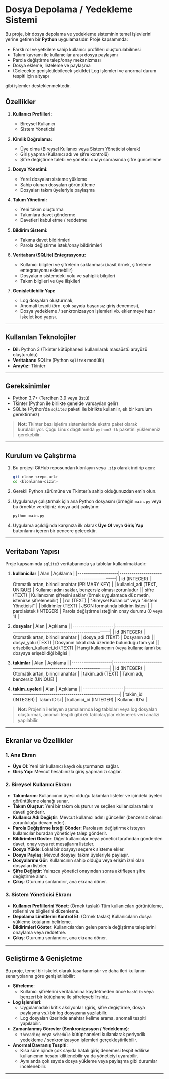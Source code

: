 # Dosya Depolama / Yedekleme Sistemi

Bu proje, bir dosya depolama ve yedekleme sisteminin temel işlevlerini yerine getiren bir **Python** uygulamasıdır. Proje kapsamında:

- Farklı rol ve yetkilere sahip kullanıcı profilleri oluşturulabilmesi
- Takım kavramı ile kullanıcılar arası dosya paylaşımı
- Parola değiştirme talep/onay mekanizması
- Dosya ekleme, listeleme ve paylaşma
- (Gelecekte genişletilebilecek şekilde) Log işlemleri ve anormal durum tespiti için altyapı

gibi işlemler desteklenmektedir.



## Özellikler

1. **Kullanıcı Profilleri:**
   - Bireysel Kullanıcı
   - Sistem Yöneticisi

2. **Kimlik Doğrulama:**
   - Üye olma (Bireysel Kullanıcı veya Sistem Yöneticisi olarak)
   - Giriş yapma (Kullanıcı adı ve şifre kontrolü)
   - Şifre değiştirme talebi ve yönetici onayı sonrasında şifre güncelleme

3. **Dosya Yönetimi:**
   - Yerel dosyaları sisteme yükleme
   - Sahip olunan dosyaları görüntüleme
   - Dosyaları takım üyeleriyle paylaşma

4. **Takım Yönetimi:**
   - Yeni takım oluşturma
   - Takımlara davet gönderme
   - Davetleri kabul etme / reddetme

5. **Bildirim Sistemi:**
   - Takıma davet bildirimleri
   - Parola değiştirme istek/onay bildirimleri

6. **Veritabanı (SQLite) Entegrasyonu:**
   - Kullanıcı bilgileri ve şifrelerin saklanması (basit örnek, şifreleme entegrasyonu eklenebilir)
   - Dosyaların sistemdeki yolu ve sahiplik bilgileri
   - Takım bilgileri ve üye ilişkileri

7. **Genişletilebilir Yapı:**
   - Log dosyaları oluşturmak, 
   - Anomali tespiti (örn. çok sayıda başarısız giriş denemesi),
   - Dosya yedekleme / senkronizasyon işlemleri vb. eklenmeye hazır iskelet kod yapısı.

---

## Kullanılan Teknolojiler

- **Dil:** Python 3 (Tkinter kütüphanesi kullanılarak masaüstü arayüzü oluşturuldu)
- **Veritabanı:** SQLite (Python `sqlite3` modülü)
- **Arayüz:** Tkinter

---

## Gereksinimler

- Python 3.7+ (Tercihen 3.9 veya üstü)
- Tkinter (Python ile birlikte genelde varsayılan gelir)
- SQLite (Python’da `sqlite3` paketi ile birlikte kullanılır, ek bir kurulum gerektirmez)

> **Not:** Tkinter bazı işletim sistemlerinde ekstra paket olarak kurulabiliyor. Çoğu Linux dağıtımında `python3-tk` paketini yüklemeniz gerekebilir.

---

## Kurulum ve Çalıştırma

1. Bu projeyi GitHub reposundan klonlayın veya `.zip` olarak indirip açın:
   ```bash
   git clone <repo-url>
   cd <klonlanan-dizin>
   ```

2. Gerekli Python sürümüne ve Tkinter’a sahip olduğunuzdan emin olun.

3. Uygulamayı çalıştırmak için ana Python dosyasını (örneğin `main.py` veya bu örnekte verdiğiniz dosya adı) çalıştırın:
   ```bash
   python main.py
   ```

4. Uygulama açıldığında karşınıza ilk olarak **Üye Ol** veya **Giriş Yap** butonlarını içeren bir pencere gelecektir.

---

## Veritabanı Yapısı

Proje kapsamında `sqlite3` veritabanında şu tablolar kullanılmaktadır:

1. **kullanicilar** 
   | Alan               | Açıklama                                                               |
   |--------------------|------------------------------------------------------------------------|
   | id (INTEGER)       | Otomatik artan, birincil anahtar (PRIMARY KEY)                         |
   | kullanici_adi (TEXT, UNIQUE) | Kullanıcı adını saklar, benzersiz olması zorunludur          |
   | sifre (TEXT)       | Kullanıcının şifresini saklar (örnek uygulamada düz metin, istenirse şifrelenebilir) |
   | rol (TEXT)         | "Bireysel Kullanıcı" veya "Sistem Yöneticisi"                          |
   | bildirimler (TEXT) | JSON formatında bildirim listesi                                       |
   | parolaistek (INTEGER) | Parola değiştirme isteğinin onay durumu (0 veya 1)                  |

2. **dosyalar**
   | Alan               | Açıklama                                                               |
   |--------------------|------------------------------------------------------------------------|
   | id (INTEGER)       | Otomatik artan, birincil anahtar                                       |
   | dosya_adi (TEXT)   | Dosyanın adı                                                           |
   | dosya_yolu (TEXT)  | Dosyanın lokal disk üzerinde bulunduğu tam yol                         |
   | erisebilen_kullanici_id (TEXT) | Hangi kullanıcının (veya kullanıcıların) bu dosyaya erişebildiği bilgisi |

3. **takimlar**
   | Alan               | Açıklama                                                               |
   |--------------------|------------------------------------------------------------------------|
   | id (INTEGER)       | Otomatik artan, birincil anahtar                                       |
   | takim_adi (TEXT)   | Takım adı, benzersiz (UNIQUE)                                          |

4. **takim_uyeleri**
   | Alan               | Açıklama                                                               |
   |--------------------|------------------------------------------------------------------------|
   | takim_id (INTEGER) | Takım ID’si                                                            |
   | kullanici_id (INTEGER) | Kullanıcı ID’si                                                    |

> **Not:** Projenin ilerleyen aşamalarında **log** tabloları veya log dosyaları oluşturmak, anomali tespiti gibi ek tablolar/plar eklenerek veri analizi yapılabilir.

---

## Ekranlar ve Özellikler

### 1. Ana Ekran
- **Üye Ol**: Yeni bir kullanıcı kaydı oluşturmanızı sağlar.
- **Giriş Yap**: Mevcut hesabınızla giriş yapmanızı sağlar.

### 2. Bireysel Kullanıcı Ekranı
- **Takımlarım**: Kullanıcının üyesi olduğu takımları listeler ve içindeki üyeleri görüntüleme olanağı sunar.
- **Takım Oluştur**: Yeni bir takım oluşturur ve seçilen kullanıcılara takım daveti gönderir.
- **Kullanıcı Adı Değiştir**: Mevcut kullanıcı adını günceller (benzersiz olması zorunluluğu devam eder).
- **Parola Değiştirme İsteği Gönder**: Parolasını değiştirmek isteyen kullanıcılar buradan yöneticiye talep gönderir.
- **Bildirimleri Göster**: Diğer kullanıcılar veya yönetici tarafından gönderilen davet, onay veya ret mesajlarını listeler.
- **Dosya Yükle**: Lokal bir dosyayı seçerek sisteme ekler.
- **Dosya Paylaş**: Mevcut dosyayı takım üyeleriyle paylaşır.
- **Dosyalarımı Gör**: Kullanıcının sahip olduğu veya erişim izni olan dosyaları listeler.
- **Şifre Değiştir**: Yalnızca yönetici onayından sonra aktifleşen şifre değiştirme alanı.
- **Çıkış**: Oturumu sonlandırır, ana ekrana döner.

### 3. Sistem Yöneticisi Ekranı
- **Kullanıcı Profillerini Yönet**: (Örnek taslak) Tüm kullanıcıları görüntüleme, rollerini ve bilgilerini düzenleme.
- **Depolama Limitlerini Kontrol Et**: (Örnek taslak) Kullanıcıların dosya yükleme kotalarını belirleme.
- **Bildirimleri Göster**: Kullanıcılardan gelen parola değiştirme taleplerini onaylama veya reddetme.
- **Çıkış**: Oturumu sonlandırır, ana ekrana döner.

---

## Geliştirme & Genişletme

Bu proje, temel bir iskelet olarak tasarlanmıştır ve daha ileri kullanım senaryolarına göre genişletilebilir:

- **Şifreleme**: 
  - Kullanıcı şifrelerini veritabanına kaydetmeden önce `hashlib` veya benzeri bir kütüphane ile şifreleyebilirsiniz.
- **Log İşlemleri**:
  - Uygulamadaki kritik aksiyonlar (giriş, şifre değiştirme, dosya paylaşma vs.) bir log dosyasına yazılabilir.
  - Log dosyaları üzerinde anahtar kelime arama, anomali tespiti yapılabilir.
- **Zamanlanmış Görevler (Senkronizasyon / Yedekleme)**:
  - `threading` veya `schedule` kütüphaneleri kullanılarak periyodik yedekleme / senkronizasyon işlemleri gerçekleştirilebilir.
- **Anormal Davranış Tespiti**:
  - Kısa süre içinde çok sayıda hatalı giriş denemesi tespit edilirse kullanıcının hesabı kilitlenebilir ya da yöneticiyi uyarabilir.
  - Aynı anda çok sayıda dosya yükleme veya paylaşma gibi durumlar incelenebilir.

---
